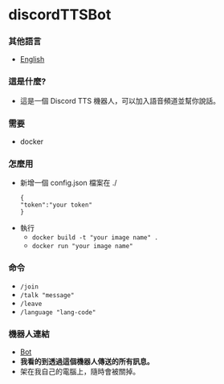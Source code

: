 # discordTTSBot

### 其他語言
- [English](README.md)

### 這是什麼?
- 這是一個 Discord TTS 機器人，可以加入語音頻道並幫你說話。

### 需要
- docker

### 怎麼用

- 新增一個 config.json 檔案在 ./
  ```
  {
  "token":"your token"
  }
  ```
- 執行
  - ```docker build -t "your image name" .```
  - ```docker run "your image name"```

### 命令
- `/join`
- `/talk "message"`
- `/leave `
- `/language "lang-code"`

### 機器人連結
- [Bot](https://discord.com/api/oauth2/authorize?client_id=949268140267806743&permissions=2150639616&scope=bot%20applications.commands)
- **我看的到透過這個機器人傳送的所有訊息。**
- 架在我自己的電腦上，隨時會被關掉。
